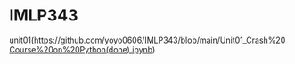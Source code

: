 # IMLP343
unit01(https://github.com/yoyo0606/IMLP343/blob/main/Unit01_Crash%20Course%20on%20Python(done).ipynb)
